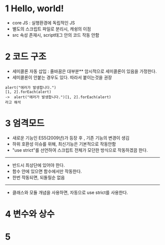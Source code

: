 # 1 Hello, world!

- core JS : 실행환경에 독립적인 JS
- 별도의 스크립트 파일로 분리시, 캐슁의 이점
- src 속성 존재시, script태그 안의 코드 작동 안함

# 2 코드 구조

- 세미콜론 자동 삽입 : 줄바꿈은 대부분\*\* 암시적으로 세미콜론이 있음을 가정한다.
- 세미콜론이 안붙는 경우도 있다. 따라서 붙이는것을 권장

```
alert("에러가 발생합니다.")
[1, 2].forEach(alert)
->  alert("에러가 발생합니다.")[1, 2].forEach(alert)
라고 해석
```

# 3 엄격모드

- 새로운 기능인 ES5(2009년)가 등장 후 , 기존 기능의 변경이 생김
- 하위 호환성 이슈를 위해, 최신기능은 기본적으로 작동안함
- "use strict"를 선언하여 스크립트 전체가 모던한 방식으로 작동하겠끔 한다.

---

- 반드시 최상단에 있어야 한다.
- 함수 안에 있으면 함수에서만 작동한다.
- 한번 작동되면, 되돌릴순 없음

---

- 클래스와 모듈 개념을 사용하면, 자동으로 use strict를 사용한다.

# 4 변수와 상수

# 5
